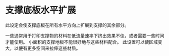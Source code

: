支撑底板水平扩展
====
此设定会使支撑底板在所有水平方向上扩展到支撑的其余部分。

一些通常用于打印支撑物的材料在低流量速率下挤出效果不佳，或者需要一些时间才能使用。
小面积的支撑地板不能很好地与这些材料配合。
此设置可以使区域变大，以便有更多空间来拉伸这些材质。
